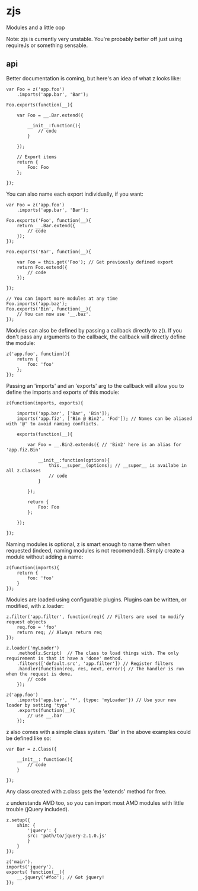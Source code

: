 zjs
===
Modules and a little oop

Note: zjs is currently very unstable. You're probably better off just using requireJs 
or something sensable. 

api
---
Better documentation is coming, but here's an idea of what z looks like:


    var Foo = z('app.foo')
        .imports('app.bar', 'Bar');

    Foo.exports(function(__){

        var Foo = __.Bar.extend({

            __init__:function(){
                // code
            }

        });

        // Export items
        return {
            Foo: Foo
        };

    });


You can also name each export individually, if you want:


    var Foo = z('app.foo')
        .imports('app.bar', 'Bar');

    Foo.exports('Foo', function(__){
        return __.Bar.extend({
            // code
        });
    });

    Foo.exports('Bar', function(__){

        var Foo = this.get('Foo'); // Get previously defined export
        return Foo.extend({
            // code
        });

    });

    // You can import more modules at any time
    Foo.imports('app.baz');
    Foo.exports('Bin', function(__){
        // You can now use '__.baz'.
    });


Modules can also be defined by passing a callback directly to z(). If you
don't pass any arguments to the callback, the callback will directly define
the module:

    
    z('app.foo', function(){
        return {
            foo: 'foo'
        };
    });


Passing an 'imports' and an 'exports' arg to the callback will allow you to
define the imports and exports of this module:


    z(function(imports, exports){
  
        imports('app.bar', ['Bar', 'Bin']);
        imports('app.fiz', ['Bin @ Bin2', 'Fod']); // Names can be aliased with '@' to avoid naming conflicts.

        exports(function(__){

            var Foo = __.Bin2.extends({ // 'Bin2' here is an alias for 'app.fiz.Bin'

                __init__:function(options){
                    this.__super__(options); // __super__ is availabe in all z.Classes
                    // code
                }

            });

            return {
                Foo: Foo
            };

        });

    });


Naming modules is optional, z is smart enough to name them when requested
(indeed, naming modules is not recomended). Simply create a module without
adding a name:

    
    z(function(imports){
        return {
            foo: 'foo'
        }
    });


Modules are loaded using configurable plugins. Plugins can be written, or modified,
with z.loader:
    

    z.filter('app.filter', function(req){ // Filters are used to modify request objects
        req.foo = 'foo'
        return req; // Always return req
    });

    z.loader('myLoader')
        .method(z.Script)  // The class to load things with. The only requirement is that it have a 'done' method.
        .filters(['default.src', 'app.filter']) // Register filters
        .handler(function(req, res, next, error){ // The handler is run when the request is done.
            // code
        });

    z('app.foo')
        .imports('app.bar', '*', {type: 'myLoader'}) // Use your new loader by setting 'type'
        .exports(function(__){
            // use __.bar
        });


z also comes with a simple class system. 'Bar' in the above examples could be defined
like so:


    var Bar = z.Class({
      
        __init__: function(){
            // code
        }

    });


Any class created with z.class gets the 'extends' method for free.

z understands AMD too, so you can import most AMD modules with little
trouble (jQuery included).


    z.setup({
        shim: {
            'jquery': {
            src: 'path/to/jquery-2.1.0.js'
            }
        }
    });

    z('main').
    imports('jquery').
    exports( function(__){
        __.jquery('#foo'); // Got jquery!
    });

    